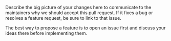 Describe the big picture of your changes here to communicate to the maintainers why we should accept this pull request.
If it fixes a bug or resolves a feature request, be sure to link to that issue.

The best way to propose a feature is to open an issue first and discuss your ideas there before implementing them.
